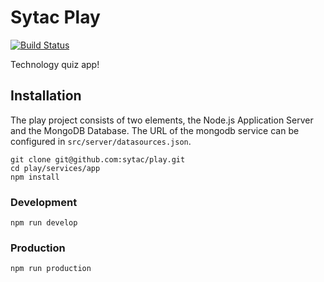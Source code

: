 # Sytac Play

[![Build Status](https://semaphoreci.com/api/v1/industrial/play/branches/master/shields_badge.svg)](https://semaphoreci.com/industrial/play)

Technology quiz app!

## Installation
The play project consists of two elements, the Node.js Application
Server and the MongoDB Database. The URL of the mongodb service can be
configured in `src/server/datasources.json`.

```
git clone git@github.com:sytac/play.git
cd play/services/app
npm install
```

### Development
```
npm run develop
```

### Production
```
npm run production
```

